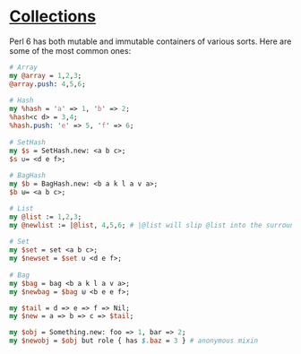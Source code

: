 [1]: http://rosettacode.org/wiki/Collections

# [Collections][1]

Perl 6 has both mutable and immutable containers of various sorts. Here are some of the most common ones:

```perl
# Array
my @array = 1,2,3;
@array.push: 4,5,6;
 
# Hash
my %hash = 'a' => 1, 'b' => 2;
%hash<c d> = 3,4;
%hash.push: 'e' => 5, 'f' => 6;
 
# SetHash
my $s = SetHash.new: <a b c>;
$s ∪= <d e f>;
 
# BagHash
my $b = BagHash.new: <b a k l a v a>;
$b ⊎= <a b c>;
```
```perl
# List
my @list := 1,2,3;
my @newlist := |@list, 4,5,6; # |@list will slip @list into the surrounding list instead of creating a list of lists
 
# Set
my $set = set <a b c>;
my $newset = $set ∪ <d e f>;
 
# Bag
my $bag = bag <b a k l a v a>;
my $newbag = $bag ⊎ <b e e f>;
```
```perl
my $tail = d => e => f => Nil;
my $new = a => b => c => $tail;
```
```perl
my $obj = Something.new: foo => 1, bar => 2;
my $newobj = $obj but role { has $.baz = 3 } # anonymous mixin
```
